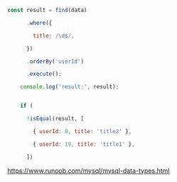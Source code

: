 ```javascript
const result = find(data)

      .where({

        title: /\d$/,

      })

      .orderBy('userId')

      .execute();

    console.log('result:', result);


    if (

      !isEqual(result, [

        { userId: 8, title: 'title2' },

        { userId: 19, title: 'title1' },

      ])
```

https://www.runoob.com/mysql/mysql-data-types.html